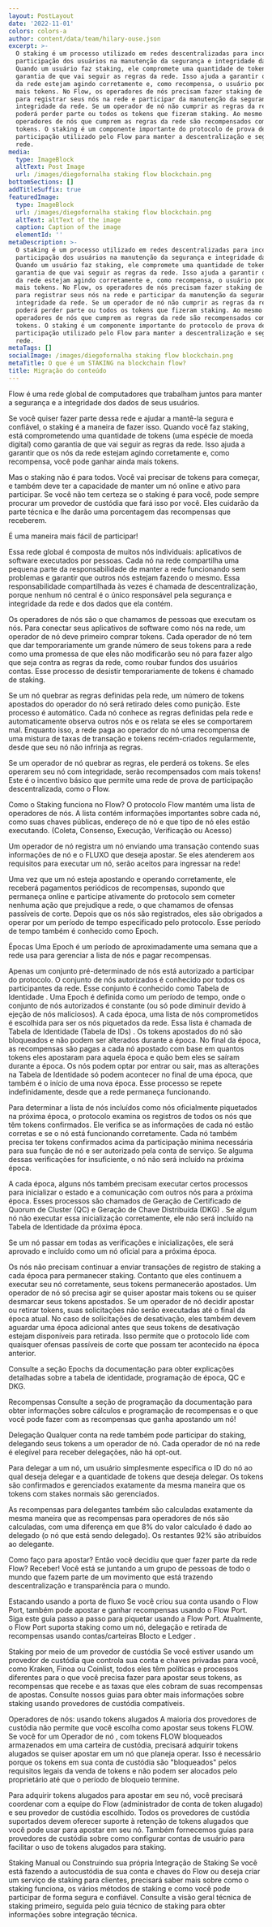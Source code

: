 ```yaml
---
layout: PostLayout
date: '2022-11-01'
colors: colors-a
author: content/data/team/hilary-ouse.json
excerpt: >-
  O staking é um processo utilizado em redes descentralizadas para incentivar a
  participação dos usuários na manutenção da segurança e integridade da rede.
  Quando um usuário faz staking, ele compromete uma quantidade de tokens como
  garantia de que vai seguir as regras da rede. Isso ajuda a garantir que os nós
  da rede estejam agindo corretamente e, como recompensa, o usuário pode ganhar
  mais tokens. No Flow, os operadores de nós precisam fazer staking de tokens
  para registrar seus nós na rede e participar da manutenção da segurança e
  integridade da rede. Se um operador de nó não cumprir as regras da rede, ele
  poderá perder parte ou todos os tokens que fizeram staking. Ao mesmo tempo, os
  operadores de nós que cumprem as regras da rede são recompensados ​​com
  tokens. O staking é um componente importante do protocolo de prova de
  participação utilizado pelo Flow para manter a descentralização e segurança da
  rede.
media:
  type: ImageBlock
  altText: Post Image
  url: /images/diegofornalha staking flow blockchain.png
bottomSections: []
addTitleSuffix: true
featuredImage:
  type: ImageBlock
  url: /images/diegofornalha staking flow blockchain.png
  altText: altText of the image
  caption: Caption of the image
  elementId: ''
metaDescription: >-
  O staking é um processo utilizado em redes descentralizadas para incentivar a
  participação dos usuários na manutenção da segurança e integridade da rede.
  Quando um usuário faz staking, ele compromete uma quantidade de tokens como
  garantia de que vai seguir as regras da rede. Isso ajuda a garantir que os nós
  da rede estejam agindo corretamente e, como recompensa, o usuário pode ganhar
  mais tokens. No Flow, os operadores de nós precisam fazer staking de tokens
  para registrar seus nós na rede e participar da manutenção da segurança e
  integridade da rede. Se um operador de nó não cumprir as regras da rede, ele
  poderá perder parte ou todos os tokens que fizeram staking. Ao mesmo tempo, os
  operadores de nós que cumprem as regras da rede são recompensados ​​com
  tokens. O staking é um componente importante do protocolo de prova de
  participação utilizado pelo Flow para manter a descentralização e segurança da
  rede.
metaTags: []
socialImage: /images/diegofornalha staking flow blockchain.png
metaTitle: O que é um STAKING na blockchain flow?
title: Migração do conteúdo
---
```

Flow é uma rede global de computadores que trabalham juntos para manter a segurança e a integridade dos dados de seus usuários.

Se você quiser fazer parte dessa rede e ajudar a mantê-la segura e confiável, o staking é a maneira de fazer isso. Quando você faz staking, está comprometendo uma quantidade de tokens (uma espécie de moeda digital) como garantia de que vai seguir as regras da rede. Isso ajuda a garantir que os nós da rede estejam agindo corretamente e, como recompensa, você pode ganhar ainda mais tokens.

Mas o staking não é para todos. Você vai precisar de tokens para começar, e também deve ter a capacidade de manter um nó online e ativo para participar. Se você não tem certeza se o staking é para você, pode sempre procurar um provedor de custódia que fará isso por você. Eles cuidarão da parte técnica e lhe darão uma porcentagem das recompensas que receberem.

É uma maneira mais fácil de participar!

Essa rede global é composta de muitos nós individuais: aplicativos de software executados por pessoas. Cada nó na rede compartilha uma pequena parte da responsabilidade de manter a rede funcionando sem problemas e garantir que outros nós estejam fazendo o mesmo. Essa responsabilidade compartilhada às vezes é chamada de descentralização, porque nenhum nó central é o único responsável pela segurança e integridade da rede e dos dados que ela contém.

Os operadores de nós são o que chamamos de pessoas que executam os nós. Para conectar seus aplicativos de software como nós na rede, um operador de nó deve primeiro comprar tokens. Cada operador de nó tem que dar temporariamente um grande número de seus tokens para a rede como uma promessa de que eles não modificarão seu nó para fazer algo que seja contra as regras da rede, como roubar fundos dos usuários contas. Esse processo de desistir temporariamente de tokens é chamado de staking.

Se um nó quebrar as regras definidas pela rede, um número de tokens apostados do operador do nó será retirado deles como punição. Este processo é automático. Cada nó conhece as regras definidas pela rede e automaticamente observa outros nós e os relata se eles se comportarem mal. Enquanto isso, a rede paga ao operador do nó uma recompensa de uma mistura de taxas de transação e tokens recém-criados regularmente, desde que seu nó não infrinja as regras.

Se um operador de nó quebrar as regras, ele perderá os tokens. Se eles operarem seu nó com integridade, serão recompensados ​​com mais tokens! Este é o incentivo básico que permite uma rede de prova de participação descentralizada, como o Flow.

Como o Staking funciona no Flow?
O protocolo Flow mantém uma lista de operadores de nós. A lista contém informações importantes sobre cada nó, como suas chaves públicas, endereço de nó e que tipo de nó eles estão executando. (Coleta, Consenso, Execução, Verificação ou Acesso)

Um operador de nó registra um nó enviando uma transação contendo suas informações de nó e o FLUXO que deseja apostar. Se eles atenderem aos requisitos para executar um nó, serão aceitos para ingressar na rede!

Uma vez que um nó esteja apostando e operando corretamente, ele receberá pagamentos periódicos de recompensas, supondo que permaneça online e participe ativamente do protocolo sem cometer nenhuma ação que prejudique a rede, o que chamamos de ofensas passíveis de corte. Depois que os nós são registrados, eles são obrigados a operar por um período de tempo especificado pelo protocolo. Esse período de tempo também é conhecido como Epoch.

Épocas
Uma Epoch é um período de aproximadamente uma semana que a rede usa para gerenciar a lista de nós e pagar recompensas.

Apenas um conjunto pré-determinado de nós está autorizado a participar do protocolo. O conjunto de nós autorizados é conhecido por todos os participantes da rede. Esse conjunto é conhecido como Tabela de Identidade .
Uma Epoch é definida como um período de tempo, onde o conjunto de nós autorizados é constante (ou só pode diminuir devido à ejeção de nós maliciosos).
A cada época, uma lista de nós comprometidos é escolhida para ser os nós piquetados da rede. Essa lista é chamada de Tabela de Identidade (Tabela de IDs) . Os tokens apostados do nó são bloqueados e não podem ser alterados durante a época. No final da época, as recompensas são pagas a cada nó apostado com base em quantos tokens eles apostaram para aquela época e quão bem eles se saíram durante a época. Os nós podem optar por entrar ou sair, mas as alterações na Tabela de Identidade só podem acontecer no final de uma época, que também é o início de uma nova época. Esse processo se repete indefinidamente, desde que a rede permaneça funcionando.

Para determinar a lista de nós incluídos como nós oficialmente piquetados na próxima época, o protocolo examina os registros de todos os nós que têm tokens confirmados. Ele verifica se as informações de cada nó estão corretas e se o nó está funcionando corretamente. Cada nó também precisa ter tokens confirmados acima da participação mínima necessária para sua função de nó e ser autorizado pela conta de serviço. Se alguma dessas verificações for insuficiente, o nó não será incluído na próxima época.

A cada época, alguns nós também precisam executar certos processos para inicializar o estado e a comunicação com outros nós para a próxima época. Esses processos são chamados de Geração de Certificado de Quorum de Cluster (QC) e Geração de Chave Distribuída (DKG) . Se algum nó não executar essa inicialização corretamente, ele não será incluído na Tabela de Identidade da próxima época.

Se um nó passar em todas as verificações e inicializações, ele será aprovado e incluído como um nó oficial para a próxima época.

Os nós não precisam continuar a enviar transações de registro de staking a cada época para permanecer staking. Contanto que eles continuem a executar seu nó corretamente, seus tokens permanecerão apostados. Um operador de nó só precisa agir se quiser apostar mais tokens ou se quiser desmarcar seus tokens apostados. Se um operador de nó decidir apostar ou retirar tokens, suas solicitações não serão executadas até o final da época atual. No caso de solicitações de desativação, eles também devem aguardar uma época adicional antes que seus tokens de desativação estejam disponíveis para retirada. Isso permite que o protocolo lide com quaisquer ofensas passíveis de corte que possam ter acontecido na época anterior.

Consulte a seção Epochs da documentação para obter explicações detalhadas sobre a tabela de identidade, programação de época, QC e DKG.

Recompensas
Consulte a seção de programação da documentação para obter informações sobre cálculos e programação de recompensas e o que você pode fazer com as recompensas que ganha apostando um nó!

Delegação
Qualquer conta na rede também pode participar do staking, delegando seus tokens a um operador de nó. Cada operador de nó na rede é elegível para receber delegações, não há opt-out.

Para delegar a um nó, um usuário simplesmente especifica o ID do nó ao qual deseja delegar e a quantidade de tokens que deseja delegar. Os tokens são confirmados e gerenciados exatamente da mesma maneira que os tokens com stakes normais são gerenciados.

As recompensas para delegantes também são calculadas exatamente da mesma maneira que as recompensas para operadores de nós são calculadas, com uma diferença em que 8% do valor calculado é dado ao delegado (o nó que está sendo delegado). Os restantes 92% são atribuídos ao delegante.

Como faço para apostar?
Então você decidiu que quer fazer parte da rede Flow? Receber! Você está se juntando a um grupo de pessoas de todo o mundo que fazem parte de um movimento que está trazendo descentralização e transparência para o mundo.

Estacando usando a porta de fluxo
Se você criou sua conta usando o Flow Port, também pode apostar e ganhar recompensas usando o Flow Port. Siga este guia passo a passo para piquetar usando a Flow Port. Atualmente, o Flow Port suporta staking como um nó, delegação e retirada de recompensas usando contas/carteiras Blocto e Ledger .

Staking por meio de um provedor de custódia
Se você estiver usando um provedor de custódia que controla sua conta e chaves privadas para você, como Kraken, Finoa ou Coinlist, todos eles têm políticas e processos diferentes para o que você precisa fazer para apostar seus tokens, as recompensas que recebe e as taxas que eles cobram de suas recompensas de apostas. Consulte nossos guias para obter mais informações sobre staking usando provedores de custódia compatíveis.

Operadores de nós: usando tokens alugados
A maioria dos provedores de custódia não permite que você escolha como apostar seus tokens FLOW. Se você for um Operador de nó , com tokens FLOW bloqueados armazenados em uma carteira de custódia, precisará adquirir tokens alugados se quiser apostar em um nó que planeja operar. Isso é necessário porque os tokens em sua conta de custódia são "bloqueados" pelos requisitos legais da venda de tokens e não podem ser alocados pelo proprietário até que o período de bloqueio termine.

Para adquirir tokens alugados para apostar em seu nó, você precisará coordenar com a equipe do Flow (administrador de conta de token alugado) e seu provedor de custódia escolhido. Todos os provedores de custódia suportados devem oferecer suporte à retenção de tokens alugados que você pode usar para apostar em seu nó. Também fornecemos guias para provedores de custódia sobre como configurar contas de usuário para facilitar o uso de tokens alugados para staking.

Staking Manual ou Construindo sua própria Integração de Staking
Se você está fazendo a autocustódia de sua conta e chaves do Flow ou deseja criar um serviço de staking para clientes, precisará saber mais sobre como o staking funciona, os vários métodos de staking e como você pode participar de forma segura e confiável. Consulte a visão geral técnica de staking primeiro, seguida pelo guia técnico de staking para obter informações sobre integração técnica.
